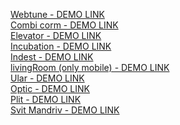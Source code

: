 [Webtune - DEMO LINK](https://zarva6596.github.io/webtune/)
<br>
[Combi corm - DEMO LINK](https://zarva6596.github.io/combi-corm/)
<br>
[Elevator - DEMO LINK](https://zarva6596.github.io/elevator/)
<br>
[Incubation - DEMO LINK](https://zarva6596.github.io/incubation/)
<br>
[Indest - DEMO LINK](https://zarva6596.github.io/indest-last/)
<br>
[livingRoom (only mobile) - DEMO LINK](https://zarva6596.github.io/livingRoom/)
<br>
[Ular - DEMO LINK](https://zarva6596.github.io/ular-last/)
<br>
[Optic - DEMO LINK](https://zarva6596.github.io/optic/)
<br>
[Plit - DEMO LINK](https://zarva6596.github.io/plit/)
<br>
[Svit Mandriv - DEMO LINK](https://zarva6596.github.io/svit-mandriv/)
<br>
